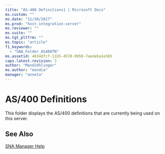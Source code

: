 ```yaml
---
title: "AS-400 Definitions1 | Microsoft Docs"
ms.custom: ""
ms.date: "11/30/2017"
ms.prod: "host-integration-server"
ms.reviewer: ""
ms.suite: ""
ms.tgt_pltfrm: ""
ms.topic: "article"
f1_keywords: 
  - "SNA_Folder_AS400TN"
ms.assetid: 4834dfcf-11b5-4570-9950-7aedeba1e505
caps.latest.revision: 3
author: "MandiOhlinger"
ms.author: "mandia"
manager: "anneta"
---
```

# AS/400 Definitions
This folder displays the AS/400 definitions that are currently being used on this server.  
  
## See Also  
 [SNA Manager Help](../core/sna-manager-help1.md)